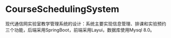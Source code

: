 # CourseSchedulingSystem
现代通信网实验室教学管理系统的设计：系统主要实现信息管理、排课和实验预约三个功能，后端采用SpringBoot，前端采用Layui，数据库使用Mysql 8.0。

